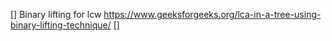 [] Binary lifting for lcw https://www.geeksforgeeks.org/lca-in-a-tree-using-binary-lifting-technique/
[]